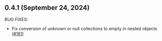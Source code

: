 ## 0.4.1 (September 24, 2024)

BUG FIXES:

* Fix conversion of unknown or null collections to empty in nested objects ([#161](https://github.com/the3venthoriz0n/terraform-plugin-codegen-framework/issues/161))
